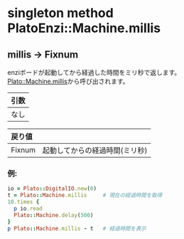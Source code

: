 # singleton method PlatoEnzi::Machine.millis

## millis -> Fixnum

enziボードが起動してから経過した時間をミリ秒で返します。  
[Plato::Machine.millis](../../../plato/machine/millis.md)から呼び出されます。

|引数|
|:--|
|なし|

|戻り値||
|:--|:--|
|Fixnum|起動してからの経過時間(ミリ秒)|

### 例:
```Ruby
io = Plato::DigitalIO.new(0)
t = Plato::Machine.millis     # 現在の経過時間を取得
10.times {
  p io.read
  Plato::Machine.delay(500)
}
p Plato::Machine.millis - t   # 経過時間を表示
```

